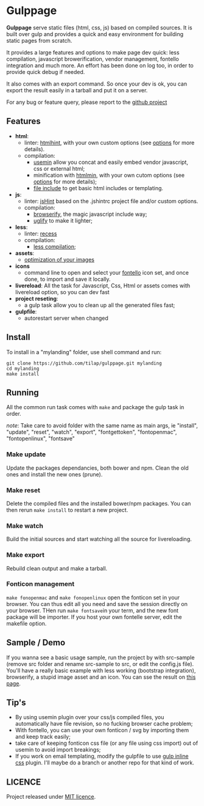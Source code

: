 # Gulppage

**Gulppage** serve static files (html, css, js) based on compiled sources. It is built over gulp and provides a quick 
and easy environment for building static pages from scratch.

It provides a large features and options to make page dev quick: less  compilation, javascript browerification, vendor 
management, fontello integration and much more. An effort has been done on log too, in order to provide quick debug if 
needed.

It also comes with an export command. So once your dev is ok, you can export the result easily in a tarball and put it 
on a server.

For any bug or feature query, please report to the [github project](https://github.com/tilap/gulppage/issues)

## Features

- **html**:
    - linter: [htmlhint](https://www.npmjs.org/package/gulp-htmlhint), with your own custom options (see 
    [options](https://github.com/yaniswang/HTMLHint/wiki/Rules) for more details).
    - compilation:
        - [usemin](https://github.com/zont/gulp-usemin) allow you concat and easily embed vendor javascript, css or 
        external html;
        - minification with [htmlmin](https://github.com/bezoerb/gulp-htmlhint), with your own cutom options (see 
        [options](https://github.com/kangax/html-minifier) for more details);
        - [file include](https://github.com/coderhaoxin/gulp-file-include) to get basic html includes or templating.
- **js**:
    - linter: [jsHint](https://github.com/spenceralger/gulp-jshint) based on the .jshintrc project file and/or custom 
    options.
    - compilation:
        - [browserify](https://github.com/deepak1556/gulp-browserify), the magic javascript include way;
        - [uglify](https://github.com/terinjokes/gulp-uglify) to make it lighter;
- **less**:
    - linter: [recess](https://github.com/sindresorhus/gulp-recess)
    - compilation:
        - [less compilation](https://github.com/plus3network/gulp-less);
- **assets**:
    - [optimization of your images](https://github.com/sindresorhus/gulp-imagemin)
- **icons**
    - command line to open and select your [fontello](https://github.com/fontello/fontello) icon set, and once done, to 
    import and save it locally.
- **livereload**:
    All the task for Javascript, Css, Html or assets comes with livereload option, so you can dev fast
- **project reseting**:
    - a gulp task allow you to clean up all the generated files fast;
- **gulpfile**:
    - autorestart server when changed

## Install

To install in a "mylanding" folder, use shell command and run:

```
git clone https://github.com/tilap/gulppage.git mylanding
cd mylanding
make install
```

## Running

All the common run task comes with ```make``` and package the gulp task in order.

_note_: Take care to avoid folder with the same name as main args, ie "install", "update", "reset", "watch", "export", 
"fontgettoken", "fontopenmac", "fontopenlinux", "fontsave"

### Make update

Update the packages dependancies, both bower and npm. Clean the old ones and install the new ones (prune).

### Make reset

Delete the compiled files and the installed bower/npm packages. You can then rerun ```make install``` to restart a new
project.

### Make watch

Build the initial sources and start watching all the source for livereloading.

### Make export

Rebuild clean output and make a tarball.

### Fonticon management

```make fonopenmac```  and ```make fonopenlinux``` open the fonticon set in your browser. You can thus edit all you need
and save the session directly on your browser. THen run ```make fontsave```in your term, and the new font package will 
be importer. If you host your own fontelle server, edit the makefile option.

## Sample / Demo

If you wanna see a basic usage sample, run the project by with src-sample (remove src folder and rename src-sample to src, or edit the config.js file). You'll have a really basic example with less working (bootstrap integration), browserify, a stupid image asset and an icon. You can sse the result on [this page](http://tilap.github.io/gulppage/).

## Tip's

- By using usemin plugin over your css/js compiled files, you automatically have file revision, so no fucking browser 
cache problem;
- With fontello, you can use your own fonticon / svg by importing them and keep track easily;
- take care of keeping fonticon css file (or any file using css import) out of usemin to avoid import breakings;
- If you work on email templating, modify the gulpfile to use [gulp inline css](https://github.com/jonkemp/gulp-inline-css) plugin. I'll maybe do a branch or another repo for that
kind of work.

## LICENCE

Project released under [MIT licence](https://raw.githubusercontent.com/tilap/gulppage/master/LICENCE).
